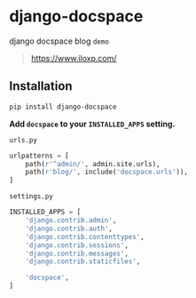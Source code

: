 # django-docspace
django docspace blog
`demo`
> https://www.iloxp.com/

Installation
------------

```bash
pip install django-docspace
```

**Add `docspace` to your `INSTALLED_APPS` setting.**

`urls.py`

```python
urlpatterns = [
    path(r'^admin/', admin.site.urls),
    path(r'blog/', include('docspace.urls')),
]
```

`settings.py`

```python
INSTALLED_APPS = [
    'django.contrib.admin',
    'django.contrib.auth',
    'django.contrib.contenttypes',
    'django.contrib.sessions',
    'django.contrib.messages',
    'django.contrib.staticfiles',

    'docspace',
]
```
